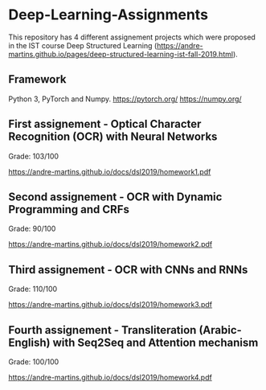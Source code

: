 # Deep-Learning-Assignments
This repository has 4 different assignement projects which were proposed in the IST course Deep Structured Learning (https://andre-martins.github.io/pages/deep-structured-learning-ist-fall-2019.html).

## Framework
Python 3, PyTorch and Numpy.
https://pytorch.org/
https://numpy.org/

## First assignement - Optical Character Recognition (OCR) with Neural Networks
Grade: 103/100

https://andre-martins.github.io/docs/dsl2019/homework1.pdf

## Second assignement - OCR with Dynamic Programming and CRFs
Grade: 90/100

https://andre-martins.github.io/docs/dsl2019/homework2.pdf

## Third assignement - OCR with CNNs and RNNs
Grade: 110/100

https://andre-martins.github.io/docs/dsl2019/homework3.pdf

## Fourth assignement - Transliteration (Arabic-English) with Seq2Seq and Attention mechanism
Grade: 100/100

https://andre-martins.github.io/docs/dsl2019/homework4.pdf